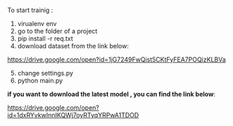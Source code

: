 To start trainig :
1. virualenv env
2. go to the folder of a project
3. pip install -r req.txt
4. download dataset from the link below:

https://drive.google.com/open?id=1jG7249FwQist5CKtFyFEA7POQizKLBVa

5. change settings.py 
6. python main.py

**if you want to download the latest model , you can find the link below**:

https://drive.google.com/open?id=1dxRYvkwInnIKQWj7oyRTyqYRPwA1TDOD
